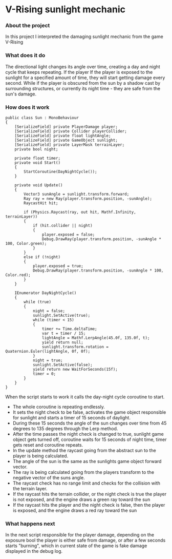 # V-Rising sunlight mechanic

### About the project
In this project I interpreted the damaging sunlight mechanic from the game V-Rising

### What does it do
The directional light changes its angle over time, creating a day and night cycle that keeps repeating. If the player If the player is exposed to the sunlight for a specified amount of time, they will start getting damage every second. 
While if the player is obscured from the sun by a shadow cast by surrounding structures, or currently its night time - they are safe from the sun's damage.

### How does it work
```
public class Sun : MonoBehaviour
{
    [SerializeField] private PlayerDamage player;
    [SerializeField] private Collider playerCollider;
    [SerializeField] private float lightAngle;
    [SerializeField] private GameObject sunlight;
    [SerializeField] private LayerMask terrainLayer;
    private bool night;

    private float timer;
    private void Start()
    {
        StartCoroutine(DayNightCycle());
    }

    private void Update()
    {
        Vector3 sunAngle = sunlight.transform.forward;
        Ray ray = new Ray(player.transform.position, -sunAngle);
        RaycastHit hit;

        if (Physics.Raycast(ray, out hit, Mathf.Infinity, terrainLayer)) 
        {
            if (hit.collider || night)
            {
                player.exposed = false;
                Debug.DrawRay(player.transform.position, -sunAngle * 100, Color.green);
            }
        }
        else if (!night)
        {
            player.exposed = true;
            Debug.DrawRay(player.transform.position, -sunAngle * 100, Color.red);
        }
    }

    IEnumerator DayNightCycle()
    {
        while (true)
        {
            night = false;
            sunlight.SetActive(true);
            while (timer < 15)
            {
                timer += Time.deltaTime;
                var t = timer / 15;
                lightAngle = Mathf.LerpAngle(45.0f, 135.0f, t);
                yield return null;
                sunlight.transform.rotation = Quaternion.Euler(lightAngle, 0f, 0f);
            }
            night = true;
            sunlight.SetActive(false);
            yield return new WaitForSeconds(15f);
            timer = 0;
        }
    }
}
```
When the script starts to work it calls the day-night cycle coroutine to start. 
- The whole coroutine is repeating endlessly.
- It sets the night check to be false, activates the game object responsible for sunlight and starts a timer of 15 seconds of daylight.
- During these 15 seconds the angle of the sun changes over time from 45 degrees to 135 degrees through the Lerp method.
- After the time passes the night check is changed to true, sunlight game object gets turned off, coroutine waits for 15 seconds of night time, timer gets reset and coroutine repeats.
- In the update method the raycast going from the abstract sun to the player is being calculated.
- The angle of the sun is the same as the sunlights game object forward vector.
- The ray is being calculated going from the players transform to the negative vector of the suns angle.
- The raycast check has no range limit and checks for the collision with the terrain layer.
- If the raycast hits the terrain collider, or the night check is true the player is not exposed, and the engine draws a green ray toward the sun
- If the raycast hits the player and the night check is false, then the player is exposed, and the engine draws a red ray toward the sun
### What happens next
In the next script responsible for the player damage, depending on the exposure bool the player is either safe from damage, or after a few seconds starts "burning", which in current state of the game is fake damage displayed in the debug log.
